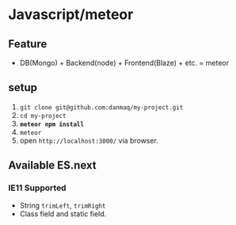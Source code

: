 # Javascript/meteor

## Feature

* DB(Mongo) + Backend(node) + Frontend(Blaze) + etc. = meteor

## setup

1. `git clone git@github.com:danmaq/my-project.git`
2. `cd my-project`
3. __`meteor npm install`__
4. `meteor`
5. open `http://localhost:3000/` via browser.

## Available ES.next

### IE11 Supported

* String `trimLeft`, `trimRight`
* Class field and static field.